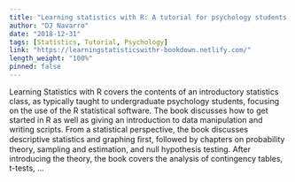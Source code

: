 ```yaml
---
title: "Learning statistics with R: A tutorial for psychology students and other beginners. (Version 0.6.1)"
author: "DJ Navarro"
date: "2018-12-31"
tags: [Statistics, Tutorial, Psychology]
link: "https://learningstatisticswithr-bookdown.netlify.com/"
length_weight: "100%"
pinned: false
---
```


Learning Statistics with R covers the contents of an introductory statistics class, as typically taught to undergraduate psychology students, focusing on the use of the R statistical software. The book discusses how to get started in R as well as giving an introduction to data manipulation and writing scripts. From a statistical perspective, the book discusses descriptive statistics and graphing ﬁrst, followed by chapters on probability theory, sampling and estimation, and null hypothesis testing. After introducing the theory, the book covers the analysis of contingency tables, t-tests, ...
